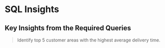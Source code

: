 # SQL Insights

## Key Insights from the Required Queries

> Identify top 5 customer areas with the highest average delivery time.
